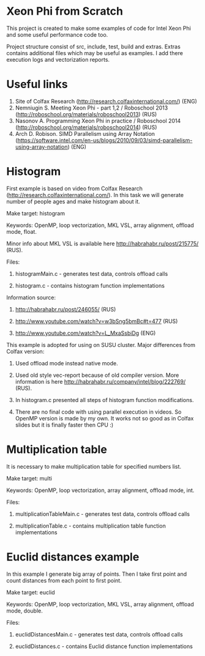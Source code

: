 # Xeon Phi from Scratch

This project is created to make some examples of code for Intel Xeon Phi and some useful performance code too.

Project structure consist of src, include, test, build and extras. Extras contains additional files which may be useful as examples. I add there execution logs and vectorization reports.

# Useful links

1. Site of Colfax Research (http://research.colfaxinternational.com/) (ENG)
2. Nemniugin S. Meeting Xeon Phi - part 1,2 / Roboschool 2013 (http://roboschool.org/materials/roboschool2013) (RUS)
3. Nasonov A. Programming Xeon Phi in practice / Roboschool 2014 (http://roboschool.org/materials/roboschool2014) (RUS)
4. Arch D. Robison. SIMD Parallelism using Array Notation (https://software.intel.com/en-us/blogs/2010/09/03/simd-parallelism-using-array-notation) (ENG)

# Histogram
First example is based on video from Colfax Research (http://research.colfaxinternational.com/). In this task we will generate number of people ages and make histogram about it.

Make target: histogram

Keywords: OpenMP, loop vectorization, MKL VSL, array alignment, offload mode, float.

Minor info about MKL VSL is available here http://habrahabr.ru/post/215775/ (RUS).

Files:

1. histogramMain.c - generates test data, controls offload calls

2. histogram.c - contains histogram function implementations 

Information source: 

1. http://habrahabr.ru/post/246055/ (RUS)

2. http://www.youtube.com/watch?v=w3bSng5bmBc#t=477 (RUS)

3. http://www.youtube.com/watch?v=L_MxaSsbiDg (ENG)

This example is adopted for using on SUSU cluster.
Major differences from Colfax version:

1. Used offload mode instead native mode.

2. Used old style vec-report because of old compiler version. More information is here http://habrahabr.ru/company/intel/blog/222769/ (RUS).

3. In histogram.c presented all steps of histogram function modifications.

4. There are no final code with using parallel execution in videos. So OpenMP version is made by my own. It works not so good as in Colfax slides but it is finally faster then CPU :)

# Multiplication table
It is necessary to make multiplication table for specified numbers list. 

Make target: multi

Keywords: OpenMP, loop vectorization, array alignment, offload mode, int.

Files:

1. multiplicationTableMain.c - generates test data, controls offload calls

2. multiplicationTable.c - contains multiplication table function implementations 

# Euclid distances example
In this example I generate big array of points. Then I take first point and count distances from each point to first point. 

Make target: euclid

Keywords: OpenMP, loop vectorization, MKL VSL, array alignment, offload mode, double.

Files:

1. euclidDistancesMain.c - generates test data, controls offload calls

2. euclidDistances.c - contains Euclid distance function implementations 
